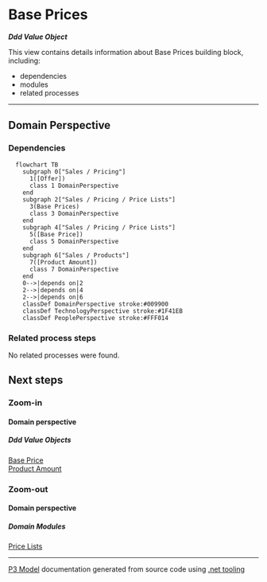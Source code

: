 ﻿
# Base Prices

***Ddd Value Object***  

This view contains details information about Base Prices building block, including:
- dependencies
- modules
- related processes  

---



## Domain Perspective


### Dependencies

```mermaid
  flowchart TB
    subgraph 0["Sales / Pricing"]
      1([Offer])
      class 1 DomainPerspective
    end
    subgraph 2["Sales / Pricing / Price Lists"]
      3(Base Prices)
      class 3 DomainPerspective
    end
    subgraph 4["Sales / Pricing / Price Lists"]
      5([Base Price])
      class 5 DomainPerspective
    end
    subgraph 6["Sales / Products"]
      7([Product Amount])
      class 7 DomainPerspective
    end
    0-->|depends on|2
    2-->|depends on|4
    2-->|depends on|6
    classDef DomainPerspective stroke:#009900
    classDef TechnologyPerspective stroke:#1F41EB
    classDef PeoplePerspective stroke:#FFF014
```

### Related process steps

No related processes were found.  

## Next steps


### Zoom-in


#### Domain perspective


##### Ddd Value Objects

[Base Price](BasePrice.md)  
[Product Amount](../../Products/ProductAmount.md)  

### Zoom-out


#### Domain perspective


##### Domain Modules

[Price Lists](PriceLists.md)  

---

[P3 Model](https://github.com/P3-model/P3-model) documentation generated from source code using [.net tooling](https://github.com/P3-model/P3-model-dotnet)